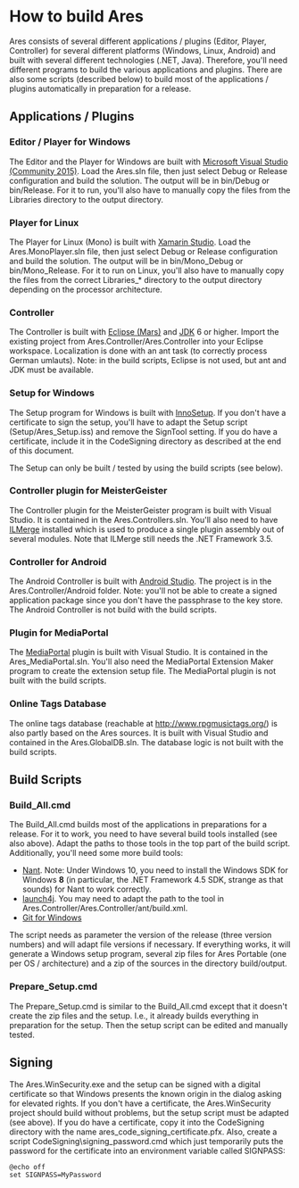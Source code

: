 # How to build Ares

Ares consists of several different applications / plugins (Editor, Player, Controller) for several different platforms (Windows, Linux, Android) and built with several different technologies (.NET, Java). Therefore, you'll need different programs to build the various applications and plugins. There are also some scripts (described below) to build most of the applications / plugins automatically in preparation for a release.

## Applications / Plugins

### Editor / Player for Windows

The Editor and the Player for Windows are built with [Microsoft Visual Studio (Community 2015)](http://www.visualstudio.com/). Load the Ares.sln file, then just select Debug or Release configuration and build the solution. The output will be in bin/Debug or bin/Release. For it to run, you'll also have to manually copy the files from the Libraries directory to the output directory.

### Player for Linux

The Player for Linux (Mono) is built with [Xamarin Studio](https://xamarin.com/platform). Load the Ares.MonoPlayer.sln file, then just select Debug or Release configuration and build the solution. The output will be in bin/Mono\_Debug or bin/Mono\_Release. For it to run on Linux, you'll also have to manually copy the files from the correct Libraries_\* directory to the output directory depending on the processor architecture.

### Controller

The Controller is built with [Eclipse (Mars)](https://eclipse.org/) and [JDK](http://www.oracle.com/technetwork/java/javase/downloads/index.html) 6 or higher. Import the existing project from Ares.Controller/Ares.Controller into your Eclipse workspace. Localization is done with an ant task (to correctly process German umlauts). Note: in the build scripts, Eclipse is not used, but ant and JDK must be available.

### Setup for Windows

The Setup program for Windows is built with [InnoSetup](http://www.jrsoftware.org/isinfo.php). If you don't have a certificate to sign the setup, you'll have to adapt the Setup script (Setup/Ares_Setup.iss) and remove the SignTool setting. If you do have a certificate, include it in the CodeSigning directory as described at the end of this document.

The Setup can only be built / tested by using the build scripts (see below).

### Controller plugin for MeisterGeister

The Controller plugin for the MeisterGeister program is built with Visual Studio. It is contained in the Ares.Controllers.sln. You'll also need to have [ILMerge](https://www.microsoft.com/en-us/download/details.aspx?id=17630) installed which is used to produce a single plugin assembly out of several modules. Note that ILMerge still needs the .NET Framework 3.5.

### Controller for Android

The Android Controller is built with [Android Studio](https://developer.android.com/sdk/index.html). The project is in the Ares.Controller/Android folder. Note: you'll not be able to create a signed application package since you don't have the passphrase to the key store. The Android Controller is not build with the build scripts.

### Plugin for MediaPortal

The [MediaPortal](http://www.team-mediaportal.com/) plugin is built with Visual Studio. It is contained in the Ares_MediaPortal.sln. You'll also need the MediaPortal Extension Maker program to create the extension setup file. The MediaPortal plugin is not built with the build scripts.

### Online Tags Database

The online tags database (reachable at http://www.rpgmusictags.org/) is also partly based on the Ares sources. It is built with Visual Studio and contained in the Ares.GlobalDB.sln. The database logic is not built with the build scripts.

## Build Scripts

### Build\_All.cmd

The Build\_All.cmd builds most of the applications in preparations for a release. For it to work, you need to have several build tools installed (see also above). Adapt the paths to those tools in the top part of the build script. Additionally, you'll need some more build tools:

- [Nant](http://sourceforge.net/projects/nant/). Note: Under Windows 10, you need to install the Windows SDK for Windows __8__ (in particular, the .NET Framework 4.5 SDK, strange as that sounds) for Nant to work correctly.
- [launch4j](http://launch4j.sourceforge.net/). You may need to adapt the path to the tool in Ares.Controller/Ares.Controller/ant/build.xml.
- [Git for Windows](https://desktop.github.com/)

The script needs as parameter the version of the release (three version numbers) and will adapt file versions if necessary. If everything works, it will generate a Windows setup program, several zip files for Ares Portable (one per OS / architecture) and a zip of the sources in the directory build/output.

### Prepare\_Setup.cmd

The Prepare\_Setup.cmd is similar to the Build\_All.cmd except that it doesn't create the zip files and the setup. I.e., it already builds everything in preparation for the setup. Then the setup script can be edited and manually tested.

## Signing

The Ares.WinSecurity.exe and the setup can be signed with a digital certificate so that Windows presents the known origin in the dialog asking for elevated rights. If you don't have a certificate, the Ares.WinSecurity project should build without problems, but the setup script must be adapted (see above). If you do have a certificate, copy it into the CodeSigning directory with the name ares\_code\_signing\_certificate.pfx. Also, create a script CodeSigning\\signing\_password.cmd which just temporarily puts the password for the certificate into an environment variable called SIGNPASS:
```
@echo off
set SIGNPASS=MyPassword
```
